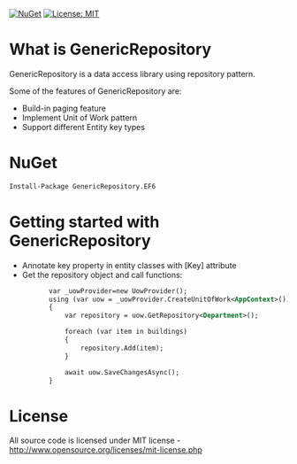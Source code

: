 [![NuGet](https://img.shields.io/nuget/v/GenericRepository.EF6.Mvc.svg)](https://www.nuget.org/packages/GenericRepository.EF6.Mvc)
[![License: MIT](https://img.shields.io/badge/License-MIT-green.svg)](LICENSE)

# What is GenericRepository

GenericRepository is a data access library using repository pattern.

Some of the features of GenericRepository are:

  * Build-in paging feature
  * Implement Unit of Work pattern
  * Support different Entity key types

# NuGet
```xml
Install-Package GenericRepository.EF6
```
# Getting started with GenericRepository

  * Annotate key property in entity classes with [Key] attribute
  * Get the repository object and call functions:
  ```xml
            var _uowProvider=new UowProvider();
            using (var uow = _uowProvider.CreateUnitOfWork<AppContext>())
            {
                var repository = uow.GetRepository<Department>();

                foreach (var item in buildings)
                {
                    repository.Add(item);
                }

                await uow.SaveChangesAsync();
            }
  ```

# License
All source code is licensed under MIT license - http://www.opensource.org/licenses/mit-license.php
